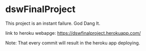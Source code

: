 # dswFinalProject

This project is an instant failure. God Dang It.

link to heroku webapge: https://dswfinalproject.herokuapp.com/ 

Note: 
That every commit will result in the heroku app deploying. 
